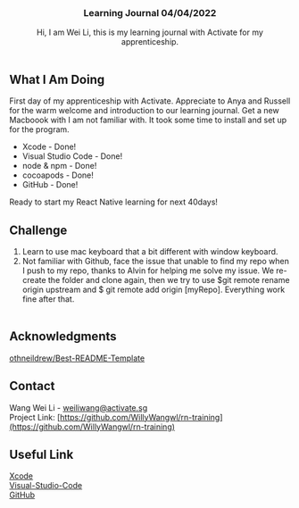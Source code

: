 
<br />
<div align="center">

  <h3 align="center">Learning Journal 04/04/2022</h3>

  <p align="center">
    Hi, I am Wei Li, this is my learning journal with Activate for my apprenticeship. 
    <br /><br />
  </p>
</div>


<!-- What I Am Doing -->
## What I Am Doing
First day of my apprenticeship with Activate. Appreciate to Anya and Russell for the warm welcome and introduction to our learning journal. Get a new Macboook with I am not familiar with. It took some time to install and set up for the program. <br />
* Xcode - Done!<br />
* Visual Studio Code - Done!<br />
* node & npm - Done!<br />
* cocoapods - Done!<br />
* GitHub - Done!<br />

Ready to start my React Native learning for next 40days!
<br />


<!-- Challenge -->
## Challenge
1. Learn to use mac keyboard that a bit different with window keyboard. 
2. Not familiar with Github, face the issue that unable to find my repo when I push to my repo, thanks to Alvin for helping me solve my issue. We re-create the folder and clone again, then we try to use $git remote rename origin upstream and $ git remote add origin [myRepo]. Everything work fine after that.
<br /><br />


<!-- ACKNOWLEDGMENTS -->
## Acknowledgments
[othneildrew/Best-README-Template](https://github.com/othneildrew/Best-README-Template#about-the-project)
<br />

<!-- CONTACT -->
## Contact

Wang Wei Li - weiliwang@activate.sg<br />
Project Link: [https://github.com/WillyWangwl/rn-training](https://github.com/WillyWangwl/rn-training)
<br />

<!-- Useful Link -->
## Useful Link
[Xcode](https://developer.apple.com/xcode/)<br />
[Visual-Studio-Code](https://code.visualstudio.com/docs?dv=osx)<br />
[GitHub](https://stackoverflow.com/questions/18200248/)<br />
